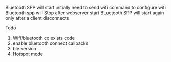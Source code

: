 Bluetooth SPP will start initially
need to send wifi command to configure wifi
Bluetooth spp will Stop after webserver start
BLuetooth SPP will start again only after a client disconnects

Todo
1) Wifi/bluetooth co exists code
2) enable bluetooth connect callbacks
3) ble version
4) Hotspot mode
